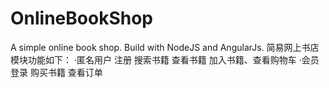 # OnlineBookShop
A simple online book shop. Build with NodeJS and AngularJs.
简易网上书店
模块功能如下：
·匿名用户
  注册
  搜索书籍
  查看书籍
  加入书籍、查看购物车
·会员
  登录
  购买书籍
  查看订单
